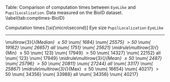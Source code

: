 
Table: Comparison of computation times between `EyeLike` and
`PupilLocalization`. Data measured on the BioID dataset. \label{tab:comptimes-BioID}

Computation times [\si{\micro\second}] Eye size        `PupilLocalization`        `EyeLike`
-------------------------------------- -------- -------------------------- ----------------
\multirow{3}{*}{Median}                $\le 50$   \num{    1684}            \num{   25575}
                                       $> 50$     \num{   19162}            \num{   26657}
                                       all        \num{    1751}            \num{   25621}
\midrule\multirow{3}{*}{Min}           $\le 50$   \num{     123}            \num{   17949}
                                       $> 50$     \num{   14327}            \num{   22152}
                                       all        \num{     123}            \num{   17949}
\midrule\multirow{3}{*}{Mean}          $\le 50$   \num{    2487}            \num{   25796}
                                       $> 50$     \num{   20811}            \num{   27244}
                                       all        \num{    3317}            \num{   25867}
\midrule\multirow{3}{*}{Max}           $\le 50$   \num{   16654}            \num{   40217}
                                       $> 50$     \num{   34356}            \num{   33988}
                                       all        \num{   34356}            \num{   40217}

